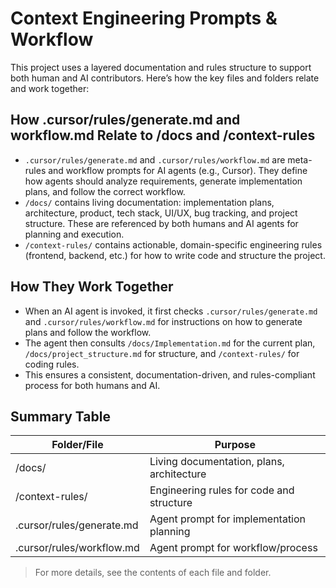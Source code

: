 # Context Engineering Prompts & Workflow

This project uses a layered documentation and rules structure to support both human and AI contributors. Here’s how the key files and folders relate and work together:

## How .cursor/rules/generate.md and workflow.md Relate to /docs and /context-rules

- `.cursor/rules/generate.md` and `.cursor/rules/workflow.md` are meta-rules and workflow prompts for AI agents (e.g., Cursor). They define how agents should analyze requirements, generate implementation plans, and follow the correct workflow.
- `/docs/` contains living documentation: implementation plans, architecture, product, tech stack, UI/UX, bug tracking, and project structure. These are referenced by both humans and AI agents for planning and execution.
- `/context-rules/` contains actionable, domain-specific engineering rules (frontend, backend, etc.) for how to write code and structure the project.

## How They Work Together

- When an AI agent is invoked, it first checks `.cursor/rules/generate.md` and `.cursor/rules/workflow.md` for instructions on how to generate plans and follow the workflow.
- The agent then consults `/docs/Implementation.md` for the current plan, `/docs/project_structure.md` for structure, and `/context-rules/` for coding rules.
- This ensures a consistent, documentation-driven, and rules-compliant process for both humans and AI.

## Summary Table

| Folder/File                        | Purpose                                      |
|------------------------------------|----------------------------------------------|
| /docs/                             | Living documentation, plans, architecture    |
| /context-rules/                    | Engineering rules for code and structure     |
| .cursor/rules/generate.md          | Agent prompt for implementation planning     |
| .cursor/rules/workflow.md          | Agent prompt for workflow/process            |

> For more details, see the contents of each file and folder. 
